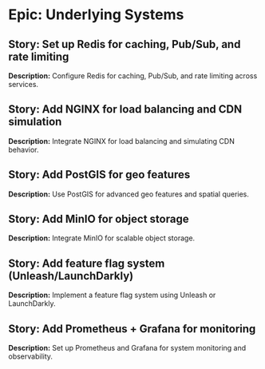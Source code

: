 # Epic: Underlying Systems

## Story: Set up Redis for caching, Pub/Sub, and rate limiting

**Description:** Configure Redis for caching, Pub/Sub, and rate limiting across services.

## Story: Add NGINX for load balancing and CDN simulation

**Description:** Integrate NGINX for load balancing and simulating CDN behavior.

## Story: Add PostGIS for geo features

**Description:** Use PostGIS for advanced geo features and spatial queries.

## Story: Add MinIO for object storage

**Description:** Integrate MinIO for scalable object storage.

## Story: Add feature flag system (Unleash/LaunchDarkly)

**Description:** Implement a feature flag system using Unleash or LaunchDarkly.

## Story: Add Prometheus + Grafana for monitoring

**Description:** Set up Prometheus and Grafana for system monitoring and observability.
